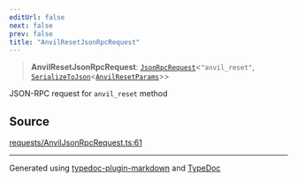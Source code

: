 ```yaml
---
editUrl: false
next: false
prev: false
title: "AnvilResetJsonRpcRequest"
---
```


> **AnvilResetJsonRpcRequest**: [`JsonRpcRequest`](/reference/tevm/jsonrpc/type-aliases/jsonrpcrequest/)\<`"anvil_reset"`, [`SerializeToJson`](/reference/tevm/procedures-types/type-aliases/serializetojson/)\<[`AnvilResetParams`](/reference/tevm/actions-types/type-aliases/anvilresetparams/)\>\>

JSON-RPC request for `anvil_reset` method

## Source

[requests/AnvilJsonRpcRequest.ts:61](https://github.com/evmts/tevm-monorepo/blob/main/packages/procedures-types/src/requests/AnvilJsonRpcRequest.ts#L61)

***
Generated using [typedoc-plugin-markdown](https://www.npmjs.com/package/typedoc-plugin-markdown) and [TypeDoc](https://typedoc.org/)
